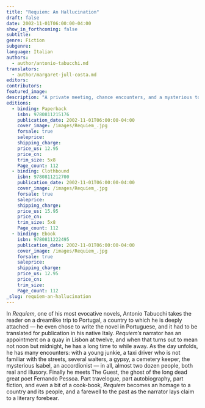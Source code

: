 ```yaml
---
title: "Requiem: An Hallucination"
draft: false
date: 2002-11-01T06:00:00-04:00
show_in_forthcoming: false
subtitle:
genre: Fiction
subgenre:
language: Italian
authors:
  - author/antonio-tabucchi.md
translators:
  - author/margaret-jull-costa.md
editors:
contributors:
featured_image:
description: "A private meeting, chance encounters, and a mysterious tour of Lisbon, in this brilliant homage to Fernando Pessoa "
editions:
  - binding: Paperback
    isbn: 9780811215176
    publication_date: 2002-11-01T06:00:00-04:00
    cover_image: /images/Requiem_.jpg
    forsale: true
    saleprice:
    shipping_charge:
    price_us: 12.95
    price_cn:
    trim_size: 5x8
    Page_count: 112
  - binding: Clothbound
    isbn: 9780811212700
    publication_date: 2002-11-01T06:00:00-04:00
    cover_image: /images/Requiem_.jpg
    forsale: true
    saleprice:
    shipping_charge:
    price_us: 15.95
    price_cn:
    trim_size: 5x8
    Page_count: 112
  - binding: Ebook
    isbn: 9780811222495
    publication_date: 2002-11-01T06:00:00-04:00
    cover_image: /images/Requiem_.jpg
    forsale: true
    saleprice:
    shipping_charge:
    price_us: 12.95
    price_cn:
    trim_size:
    Page_count: 112
_slug: requiem-an-hallucination
---
```


In _Requiem_, one of his most evocative novels, Antonio Tabucchi takes the reader on a dreamlike trip to Portugal, a country to which he is deeply attached — he even chose to write the novel in Portuguese, and it had to be translated for publication in his native Italy. _Requiem’s_ narrator has an appointment on a quay in Lisbon at twelve, and when that turns out to mean not noon but midnight, he has a long time to while away. As the day unfolds, he has many encounters: with a young junkie, a taxi driver who is not familiar with the streets, several waiters, a gypsy, a cemetery keeper, the mysterious lsabel, an accordionist — in all, almost two dozen people, both real and illusory. Finally he meets The Guest, the ghost of the long dead great poet Fernando Pessoa. Part travelogue, part autobiography, part fiction, and even a bit of a cook-book, _Requiem_ becomes an homage to a country and its people, and a farewell to the past as the narrator lays claim to a literary forebear.

